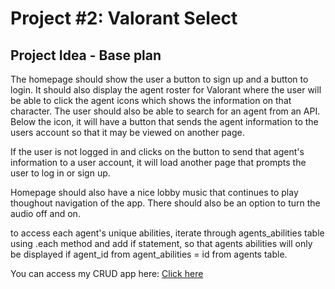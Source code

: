 # Project #2: Valorant Select

## Project Idea - Base plan
The homepage should show the user a button to sign up and a button to login. It should also display the agent roster for Valorant where the user will be able to click the agent icons which shows the information on that character. The user should also be able to search for an agent from an API. Below the icon, it will have a button that sends the agent information to the users account so that it may be viewed on another page.

If the user is not logged in and clicks on the button to send that agent's information to a user account, it will load another page that prompts the user to log in or sign up.

Homepage should also have a nice lobby music that continues to play thoughout navigation of the app. There should also be an option to turn the audio off and on.

to access each agent's unique abilities, iterate through agents_abilities table using .each method and add if statement, so that agents abilities will only be displayed if agent_id from agent_abilities = id from agents table.

You can access my CRUD app here:
<a href="https://whispering-hollows-57896.herokuapp.com/">Click here</a>